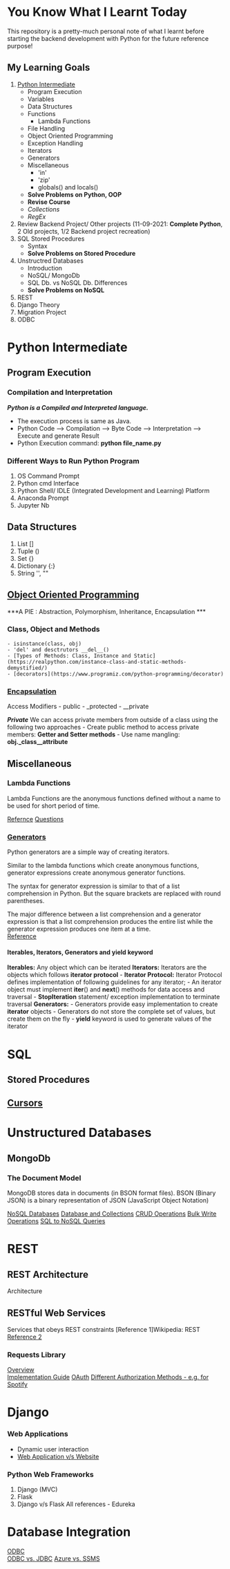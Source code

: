 # You Know What I Learnt Today
This repository is a pretty-much personal note of what I learnt before starting the backend development with Python for the future reference purpose!

## My Learning Goals
1. [Python Intermediate](https://anandology.com/python-practice-book/index.html)
    - Program Execution
    - Variables
    - Data Structures 
    - Functions
        - Lambda Functions
    - File Handling
    - Object Oriented Programming
    - Exception Handling
    - Iterators
    - Generators
    - Miscellaneous
        - 'in'
        - 'zip'
        - globals() and locals()
    - **Solve Problems on Python, OOP**
    - **Revise Course**
    - *Collections*
    - *RegEx*
2. Review Backend Project/ Other projects (11-09-2021: **Complete Python**, 2 Old projects, 1/2 Backend project recreation)
3. SQL Stored Procedures
    - Syntax
    - **Solve Problems on Stored Procedure**
4. Unstructred Databases
    - Introduction
    - NoSQL/ MongoDb
    - SQL Db. vs NoSQL Db. Differences
    - **Solve Problems on NoSQL**
5. REST
6. Django Theory
7. Migration Project
8. ODBC

# Python Intermediate

## Program Execution

### Compilation and Interpretation
***Python is a Compiled and Interpreted language.***
- The execution process is same as Java.
- Python Code --> Compilation --> Byte Code --> Interpretation --> Execute and generate Result
- Python Execution command: **python file_name.py**

### Different Ways to Run Python Program
1. OS Command Prompt
2. Python cmd Interface
3. Python Shell/ IDLE (Integrated Development and Learning) Platform
4. Anaconda Prompt
5. Jupyter Nb

## Data Structures
1. List []
2. Tuple ()
3. Set {}
4. Dictionary {:}
5. String '', ""

## [Object Oriented Programming](https://pynative.com/python/object-oriented-programming/)
***A PIE : Abstraction, Polymorphism, Inheritance, Encapsulation ***
### Class, Object and Methods
    - isinstance(class, obj)
    - 'del' and desctrutors __del__()
    - [Types of Methods: Class, Instance and Static](https://realpython.com/instance-class-and-static-methods-demystified/)
    - [decorators](https://www.programiz.com/python-programming/decorator)

### [Encapsulation](https://pynative.com/python-encapsulation/)
Access Modifiers
    - public
    - _protected
    - __private
        
***Private***
We can access private members from outside of a class using the following two approaches
    - Create public method to access private members: **Getter and Setter methods**
    - Use name mangling: **obj._class__attribute**

## Miscellaneous

### Lambda Functions
Lambda Functions are the anonymous functions defined without a name to be used for short period of time.

[Refernce](https://towardsdatascience.com/lambda-functions-with-practical-examples-in-python-45934f3653a8)
[Questions](https://holypython.com/intermediate-python-exercises/exercise-11-python-lambda/)

### [Generators](https://www.programiz.com/python-programming/generator)
Python generators are a simple way of creating iterators. 

Similar to the lambda functions which create anonymous functions, generator expressions create anonymous generator functions.

The syntax for generator expression is similar to that of a list comprehension in Python. But the square brackets are replaced with round parentheses.

The major difference between a list comprehension and a generator expression is that a list comprehension produces the entire list while the generator expression produces one item at a time.  
[Reference](https://stackoverflow.com/questions/231767/what-does-the-yield-keyword-do)

#### Iterables, Iterators, Generators and yield keyword
**Iterables:** Any object which can be iterated 
**Iterators:** Iterators are the objects which follows **iterator protocol**
    - **Iterator Protocol:** Iterator Protocol defines implementation of following guidelines for any iterator;
        - An iterator object must implement __iter__() and __next__() methods for data access and traversal
        - **StopIteration** statement/ exception implementation to terminate traversal
**Generators:**
    - Generators provide easy implementation to create **iterator** objects 
    - Generators do not store the complete set of values, but create them on the fly
    - **yield** keyword is used to generate values of the iterator 


# SQL 
## Stored Procedures

## [Cursors](https://www.edureka.co/blog/cursor-in-sql/)


# Unstructured Databases

## MongoDb

### The Document Model
MongoDB stores data in documents (in BSON format files).
BSON (Binary JSON) is a binary representation of JSON (JavaScript Object Notation)

[NoSQL Databases](https://www.mongodb.com/nosql-explained)
[Database and Collections](https://docs.mongodb.com/manual/core/databases-and-collections/)
[CRUD Operations](https://docs.mongodb.com/manual/crud/)
[Bulk Write Operations](https://docs.mongodb.com/manual/core/bulk-write-operations/)
[SQL to NoSQL Queries](https://towardsdatascience.com/8-examples-to-query-a-nosql-database-fc3dd1c9a8c)

# REST 

## REST Architecture
Architecture

## RESTful Web Services
Services that obeys REST constraints
[Reference 1]Wikipedia: REST
[Reference 2](https://stackoverflow.com/questions/671118/what-exactly-is-restful-programming)

### Requests Library
[Overview](https://docs.python-requests.org/en/master/user/quickstart/)  
[Implementation Guide](https://www.nylas.com/blog/use-python-requests-module-rest-apis/#how-to-use-python-requests)
[OAuth](https://datatracker.ietf.org/doc/html/rfc6749)
[Different Authorization Methods - e.g. for Spotify](https://developer.spotify.com/documentation/general/guides/authorization-guide/#authorization-code-flow)

# Django

### Web Applications
- Dynamic user interaction
- [Web Application v/s Website](https://medium.com/@essentialdesign/website-vs-web-app-whats-the-difference-e499b18b60b4)

### Python Web Frameworks
1. Django (MVC)
2. Flask
3. Django v/s Flask
All references - Edureka

# Database Integration
[ODBC](https://www.magnitude.com/blog/what-is-odbc)  
[ODBC vs. JDBC](https://www.theserverside.com/video/JDBC-vs-ODBC-Whats-the-difference-between-these-APIs)
[Azure vs. SSMS](https://towardsdatascience.com/azure-data-studio-or-ssms-which-should-i-use-1db49824a39)
